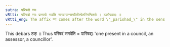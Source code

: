 ```yaml
---
sutra: परिषदो ण्यः
vRtti: परिषदो ण्यः प्रत्ययो भवति समवायान्समवैतीत्येतस्मिन्विषये । ठकोपवादः ॥
vRtti_eng: The affix ण्य comes after the word \"_parishad_\" in the sense of \"who assembles there\",
---
```

This debars ठक् ॥ Thus परिषदं समवैति = पारिषद्यः 'one present in a council, an assessor, a councillor'.
